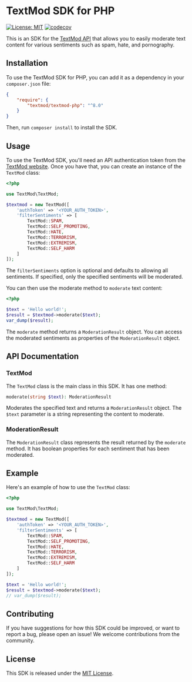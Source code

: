 # TextMod SDK for PHP

[![License: MIT](https://img.shields.io/badge/License-MIT-yellow.svg)](https://opensource.org/licenses/MIT)
[![codecov](https://codecov.io/gh/textmod/textmod-php/branch/php8/graph/badge.svg?token=JCi7zaNRHv)](https://codecov.io/gh/textmod/textmod-php)

This is an SDK for the [TextMod API](https://textmod.xyz/) that allows you to easily moderate text content for various sentiments such as spam, hate, and pornography.

## Installation

To use the TextMod SDK for PHP, you can add it as a dependency in your `composer.json` file:

```json
{
    "require": {
        "textmod/textmod-php": "^8.0"
    }
}
```

Then, run `composer install` to install the SDK.

## Usage

To use the TextMod SDK, you'll need an API authentication token from the [TextMod website](https://textmod.xyz).
Once you have that, you can create an instance of the `TextMod` class:

```php
<?php

use TextMod\TextMod;

$textmod = new TextMod([
    'authToken' => '<YOUR_AUTH_TOKEN>',
    'filterSentiments' => [
        TextMod::SPAM,
        TextMod::SELF_PROMOTING,
        TextMod::HATE,
        TextMod::TERRORISM,
        TextMod::EXTREMISM,
        TextMod::SELF_HARM
    ]
]);
```

The `filterSentiments` option is optional and defaults to allowing all sentiments.
If specified, only the specified sentiments will be moderated.

You can then use the moderate method to `moderate` text content:

```php
<?php

$text = 'Hello world!';
$result = $textmod->moderate($text);
var_dump($result);

```

The `moderate` method returns a `ModerationResult` object.
You can access the moderated sentiments as properties of the `ModerationResult` object.

## API Documentation

### TextMod

The `TextMod` class is the main class in this SDK. It has one method:

```php
moderate(string $text): ModerationResult
```

Moderates the specified text and returns a `ModerationResult` object.
The `$text` parameter is a string representing the content to moderate.

### ModerationResult

The `ModerationResult` class represents the result returned by the `moderate` method.
It has boolean properties for each sentiment that has been moderated.

## Example

Here's an example of how to use the `TextMod` class:

```php
<?php

use TextMod\TextMod;

$textmod = new TextMod([
    'authToken' => '<YOUR_AUTH_TOKEN>',
    'filterSentiments' => [
        TextMod::SPAM,
        TextMod::SELF_PROMOTING,
        TextMod::HATE,
        TextMod::TERRORISM,
        TextMod::EXTREMISM,
        TextMod::SELF_HARM
    ]
]);

$text = 'Hello world!';
$result = $textmod->moderate($text);
// var_dump($result);
```

## Contributing

If you have suggestions for how this SDK could be improved, or want to report a bug, please open an issue! We welcome contributions from the community.

## License

This SDK is released under the [MIT License](./LICENSE.md).